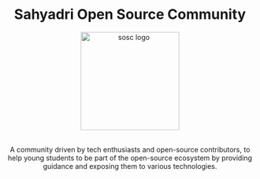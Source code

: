 <div align="center">
<h1>Sahyadri Open Source Community</h1>
<!-- <img src="https://github.com/Deveesh-Shetty/.github-sosc/assets/89470104/534f778a-7869-4916-b594-43c1d4c7a2eb" alt="sosc logo"/> -->
<img src="https://github.com/Deveesh-Shetty/.github-sosc/assets/89470104/6f6867b1-8e59-427c-b440-218ae6114619" alt="sosc logo" width="200" height="200"/>
<br />
<br />
<p>
  A community driven by tech enthusiasts and open-source contributors, to help young students to be part of the open-source ecosystem by providing guidance and exposing them to various technologies.
</div>
